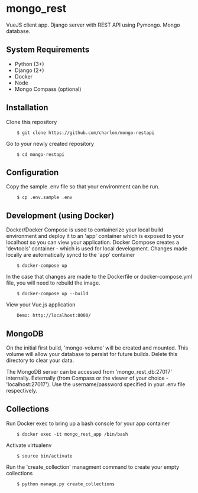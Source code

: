 # mongo_rest

VueJS client app. Django server with REST API using Pymongo. Mongo database.

## System Requirements

- Python (3+)
- Django (2+)
- Docker
- Node
- Mongo Compass (optional)

## Installation

Clone this repository

        $ git clone https://github.com/charlon/mongo-restapi

Go to your newly created repository

        $ cd mongo-restapi

## Configuration

Copy the sample .env file so that your environment can be run.

        $ cp .env.sample .env

## Development (using Docker)

Docker/Docker Compose is used to containerize your local build environment and deploy it to an 'app' container which is exposed to your localhost so you can view your application. Docker Compose creates a 'devtools' container - which is used for local development. Changes made locally are automatically syncd to the 'app' container

        $ docker-compose up

In the case that changes are made to the Dockerfile or docker-compose.yml file, you will need to rebuild the image.

        $ docker-compose up --build

View your Vue.js application

        Demo: http://localhost:8000/


## MongoDB

On the initial first build, 'mongo-volume' will be created and mounted. This volume will allow your database to persist for future builds. Delete this directory to clear your data.

The MongoDB server can be accessed from 'mongo_rest_db:27017' internally. Externally (from Compass or the viewer of your choice - 'localhost:27017'). Use the username/password specified in your .env file respectively.


## Collections

Run Docker exec to bring up a bash console for your app container

        $ docker exec -it mongo_rest_app /bin/bash

Activate virtualenv

        $ source bin/activate

Run the 'create_collection' managment command to create your empty collections

        $ python manage.py create_collections

